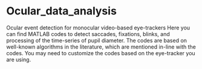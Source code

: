 # Ocular_data_analysis
Ocular event detection for monocular video-based eye-trackers
Here you can find MATLAB codes to detect saccades, fixations, blinks, and processing of the time-series of pupil diameter.
The codes are based on well-known algorithms in the literature, which are mentioned in-line with the codes.
You may need to customize the codes based on the eye-tracker you are using.
